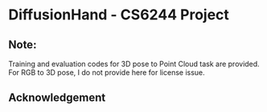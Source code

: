 # DiffusionHand - CS6244 Project

## Note:
Training and evaluation codes for 3D pose to Point Cloud task are provided. For RGB to 3D pose, I do not provide here for license issue.

## Acknowledgement
